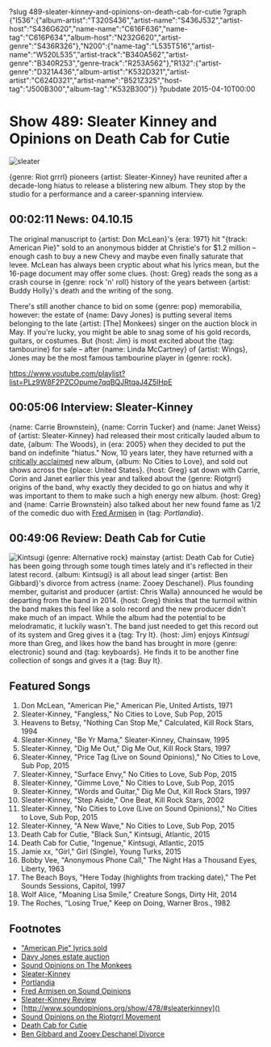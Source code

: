 ?slug 489-sleater-kinney-and-opinions-on-death-cab-for-cutie
?graph {"I536":{"album-artist":"T320S436","artist-name":"S436J532","artist-host":"S436G620","name-name":"C616F636","name-tag":"C616P634","album-host":"N232G620","artist-genre":"S436R326"},"N200":{"name-tag":"L535T516","artist-name":"W520L535","artist-track":"B340A562","artist-genre":"B340R253","genre-track":"R253A562"},"R132":{"artist-genre":"D321A436","album-artist":"K532D321","artist-artist":"C624D321","artist-name":"B521Z325","host-tag":"J500B300","album-tag":"K532B300"}}
?pubdate 2015-04-10T00:00

# Show 489: Sleater Kinney and Opinions on Death Cab for Cutie

![sleater](//static.soundopinions.org/images/2015/sleater_web.jpg)

{genre: Riot grrrl} pioneers {artist: Sleater-Kinney} have reunited after a decade-long hiatus to release a blistering new album. They stop by the studio for a performance and a career-spanning interview.


## 00:02:11 News: 04.10.15
The original manuscript to {artist: Don McLean}'s {era: 1971} hit "{track: American Pie}" sold to an anonymous bidder at Christie's for $1.2 million – enough cash to buy a new Chevy and maybe even finally saturate that levee. McLean has always been cryptic about what his lyrics mean, but the 16-page document may offer some clues. {host: Greg} reads the song as a crash course in {genre: rock 'n' roll} history of the years between {artist: Buddy Holly}'s death and the writing of the song.

There's still another chance to bid on some {genre: pop} memorabilia, however: the estate of {name: Davy Jones} is putting several items belonging to the late {artist: [The] Monkees} singer on the auction block in May. If you're lucky, you might be able to snag some of his gold records, guitars, or costumes. But {host: Jim} is most excited about the {tag: tambourine} for sale – after {name: Linda McCartney} of {artist: Wings}, Jones may be the most famous tambourine player in {genre: rock}.

https://www.youtube.com/playlist?list=PLz9W8F2PZCOpume7qqBQJRtqaJ4Z5lHpE

## 00:05:06 Interview: Sleater-Kinney
{name: Carrie Brownstein}, {name: Corrin Tucker} and {name: Janet Weiss} of {artist: Sleater-Kinney} had released their most critically lauded album to date, {album: The Woods}, in {era: 2005} when they decided to put the band on indefinite "hiatus." Now, 10 years later, they have returned with a [critically acclaimed](http://www.soundopinions.org/show/478/#sleaterkinney) new album, {album: No Cities to Love}, and sold out shows across the {place: United States}. {host: Greg} sat down with Carrie, Corin and Janet earlier this year and talked about the {genre: Riotgrrl} origins of the band, why exactly they decided to go on hiatus and why it was important to them to make such a high energy new album. {host: Greg} and {name: Carrie Brownstein} also talked about her new found fame as 1/2 of the comedic duo with [Fred Armisen](http://www.soundopinions.org/show/327/#fredarmisen) in {tag: 
*Portlandia*}.


## 00:49:06 Review: Death Cab for Cutie
![Kintsugi](http://is3.mzstatic.com/image/pf/us/r30/Music3/v4/0f/e1/0a/0fe10a85-4fb9-c546-5004-ca4ebbb92ec7/075679930682.600x600-75.jpg "5448636/958998203")
{genre: Alternative rock} mainstay {artist: Death Cab for Cutie} has been going through some tough times lately and it's reflected in their latest record. {album: Kintsugi} is all about lead singer {artist: Ben Gibbard}'s divorce from actress {name: Zooey Deschanel}. Plus founding member, guitarist and producer {artist: Chris Walla} announced he would be departing from the band in 2014. {host: Greg} thinks that the turmoil within the band makes this feel like a solo record and the new producer didn't make much of an impact. While the album had the potential to be melodramatic, it luckily wasn't. The band just needed to get this record out of its system and Greg gives it a {tag: Try It}. {host: Jim} enjoys *Kintsugi* more than Greg, and likes how the band has brought in more {genre: electronic} sound and {tag: keyboards}. He finds it to be another fine collection of songs and gives it a {tag: Buy It}.


## Featured Songs
1. Don McLean, "American Pie," American Pie, United Artists, 1971
1. Sleater-Kinney, "Fangless," No Cities to Love, Sub Pop, 2015 
1. Heavens to Betsy, "Nothing Can Stop Me," Calculated, Kill Rock Stars, 1994 
1. Sleater-Kinney, "Be Yr Mama," Sleater-Kinney, Chainsaw, 1995 
1. Sleater-Kinney, "Dig Me Out," Dig Me Out, Kill Rock Stars, 1997 
1. Sleater-Kinney, "Price Tag (Live on Sound Opinions)," No Cities to Love, Sub Pop, 2015 
1. Sleater-Kinney, "Surface Envy," No Cities to Love, Sub Pop, 2015 
1. Sleater-Kinney, "Gimme Love," No Cities to Love, Sub Pop, 2015 
1. Sleater-Kinney, "Words and Guitar," Dig Me Out, Kill Rock Stars, 1997 
1. Sleater-Kinney, "Step Aside," One Beat, Kill Rock Stars, 2002 
1. Sleater-Kinney, "No Cities to Love (Live on Sound Opinions)," No Cities to Love, Sub Pop, 2015 
1. Sleater-Kinney, "A New Wave," No Cities to Love, Sub Pop, 2015 
1. Death Cab for Cutie, "Black Sun," Kintsugi, Atlantic, 2015 
1. Death Cab for Cutie, "Ingenue," Kintsugi, Atlantic, 2015 
1. Jamie xx, "Girl," Girl (Single), Young Turks, 2015 
1. Bobby Vee, "Anonymous Phone Call," The Night Has a Thousand Eyes, Liberty, 1963 
1. The Beach Boys, "Here Today (highlights from tracking date)," The Pet Sounds Sessions, Capitol, 1997
1. Wolf Alice, "Moaning Lisa Smile," Creature Songs, Dirty Hit, 2014 
1. The Roches, "Losing True," Keep on Doing, Warner Bros., 1982 


## Footnotes
- ["American Pie" lyrics sold](http://www.washingtonpost.com/national/don-mcleans-american-pie-could-bring-15m-at-auction/2015/04/07/6ba69b92-dce8-11e4-b6d7-b9bc8acf16f7_story.html)
- [Davy Jones estate auction](http://www.latimes.com/entertainment/music/posts/la-et-ms-monkees-davy-jones-auction-estate-20150406-story.html)
- [Sound Opinions on The Monkees](/show/273/#themonkees)
- [Sleater-Kinney](http://www.sleater-kinney.com/)
- [Portlandia](http://www.ifc.com/shows/portlandia)
- [Fred Armisen on Sound Opinions](http://www.soundopinions.org/show/327/#fredarmisen)
- [Sleater-Kinney Review]()
- [http://www.soundopinions.org/show/478/#sleaterkinney]()
- [Sound Opinions on the Riotgrrl Movement](http://www.soundopinions.org/show/285/#riotgrrrl)
- [Death Cab for Cutie](http://deathcabforcutie.com/home/)
- [Ben Gibbard and Zooey Deschanel Divorce](http://www.rollingstone.com/music/news/ben-gibbard-zooey-deschanel-finalize-divorce-20121218)
